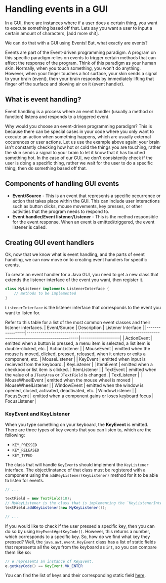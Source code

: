 # Handling events in a GUI

In a GUI, there are instances where if a user does a certain thing, you want to execute something based off that. Lets say you want a user to input a certain amount of characters, [add more shit].

We can do that with a GUI using Events! But, what exactly are events?

Events are part of the Event-driven programming paradigm. A program on this specific paradigm relies on events to trigger certain methods that can affect the response of the program. Think of this paradigm as your human skin. Normally, when you touch something, you won't do anything. However, when your finger touches a hot surface, your skin sends a signal to your brain (event), then your brain responds by immediately lifting that finger off the surface and blowing air on it (event handler).

## What is event handling?

Event handling is a process where an event handler (usually a method or function) listens and responds to a triggered event.

Why would you choose an event-driven programming paradigm? This is because there can be special cases in your code where you only want to execute an action when something happens, which are usually external occurences or user actions. Let us use the example above again: your brain isn't constantly checking how hot or cold the things you are touching, rather the skin sends a signal to your brain to let it know that it has touched something hot. In the case of our GUI, we don't consistently check if the user is doing a specific thing, rather we wait for the user to do a specific thing, then do something based off that.

## Components of handling GUI events

- **Event/Source** - This is an event that represents a specific occurrence or action that takes place within the GUI. This can include user interactions such as button clicks, mouse movements, key presses, or other activities that the program needs to respond to.
- **Event handler/Event listener/Listener** - This is the method responsible for the event response. When an event is emitted/triggered, the event listener is called. 

## Creating GUI event handlers

Ok, now that we know what is event handling, and the parts of event handling, we can now move on to creating event handlers for specific events.

To create an event handler for a Java GUI, you need to get a new class that extends the listener interface of the event you want, then register it.

```java
class MyListener implements ListenerInterface {
	// methods to be implemented
}
```
`ListenerInterface` is the listener interface that corresponds to the event you want to listen for.


Refer to this table for a list of the most common event classes and their listener interfaces.
|   Event/Source  |                                               Description                                              | Listener Interface |
|-----------------|--------------------------------------------------------------------------------------------------------|--------------------|
| ActionEvent     | emitted when a button is pressed, a menu item is selected, a list item is double-clicked, etc.         | ActionListener     |
| MouseEvent      | emitted when the mouse is moved, clicked, pressed, released, when it enters or exits a component, etc. | MouseListener      |
| KeyEvent        | emitted when input is recieved from the keyboard.                                                      | KeyListener        |
| ItemEvent       | emitted when a checkbox or list item is clicked.                                                       | ItemListener       |
| TextEvent       | emitted when the value of a `JTextArea` or `JTextField` is changed.                                    | TextListener       |
| MouseWheelEvent | emitted when the mouse wheel is moved                                                                  | MouseWheelListener |
| WindowEvent     | emitted when the window is opened, closed, activated, deactivated, etc.                                | WindowListener     |
| FocusEvent      | emitted when a component gains or loses keyboard focus                                                 | FocusListener      |



### KeyEvent and KeyListener

When you type something on your keyboard, the **KeyEvent** is emitted. There are three types of key events that you can listen to, which are the following:
- `KEY_PRESSED`
- `KEY_RELEASED`
- `KEY_TYPED`

The class that will handle `KeyEvent`s should implement the `KeyListener` interface. The object/instance of that class must be registered with a component using the `addKeyListener(KeyListener)` method for it to be able to listen for events.

```java
// ...

textField = new TextField(10);
// MyKeyListener is the class that is implementing the `KeyListenerInterface`.
textField.addKeyListener(new MyKeyListener());

// ...
```

If you would like to check if the user pressed a specific key, then you can do so by using `KeyEvent#getKeyCode()`. However, this returns a number, which corresponds to a specific key. So, how do we find what key they pressed? Well, the `java.awt.event.KeyEvent` class has a list of static fields that represents all the keys from the keyboard as `int`, so you can compare them like so:
```java
// e represents an instance of KeyEvent.
e.getKeyCode() == KeyEvent.VK_ENTER 
```
You can find the list of keys and their corresponding static field [here](https://www.tutorialspoint.com/awt/awt_key_event.htm).